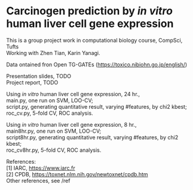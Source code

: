 # Carcinogen prediction by *in vitro* human liver cell gene expression
This is a group project work in computational biology course, CompSci, Tufts\
Working with Zhen Tian, Karin Yanagi.

Data ontained fron Open TG-GATEs (https://toxico.nibiohn.go.jp/english/)

Presentation slides, TODO\
Project report, TODO

Using *in vitro* human liver cell gene expression, 24 hr.,\
main.py, one run on SVM, LOO-CV;\
script.py, generating quantitative result, varying #features, by chi2 kbest;\
roc_cv.py, 5-fold CV, ROC analysis.

Using *in vitro* human liver cell gene expression, 8 hr.,\
main8hr.py, one run on SVM, LOO-CV;\
script8hr.py, generating quantitative result, varying #features, by chi2 kbest;\
roc_cv8hr.py, 5-fold CV, ROC analysis.

References:\
[1] IARC, https://www.iarc.fr \
[2] CPDB, https://toxnet.nlm.nih.gov/newtoxnet/cpdb.htm \
Other references, see /ref
